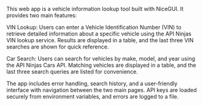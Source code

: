 This web app is a vehicle information lookup tool built with NiceGUI. It provides two main features:

VIN Lookup: Users can enter a Vehicle Identification Number (VIN) to retrieve detailed information about a specific vehicle using the API Ninjas VIN lookup service. Results are displayed in a table, and the last three VIN searches are shown for quick reference.

Car Search: Users can search for vehicles by make, model, and year using the API Ninjas Cars API. Matching vehicles are displayed in a table, and the last three search queries are listed for convenience.

The app includes error handling, search history, and a user-friendly interface with navigation between the two main pages. API keys are loaded securely from environment variables, and errors are logged to a file.

